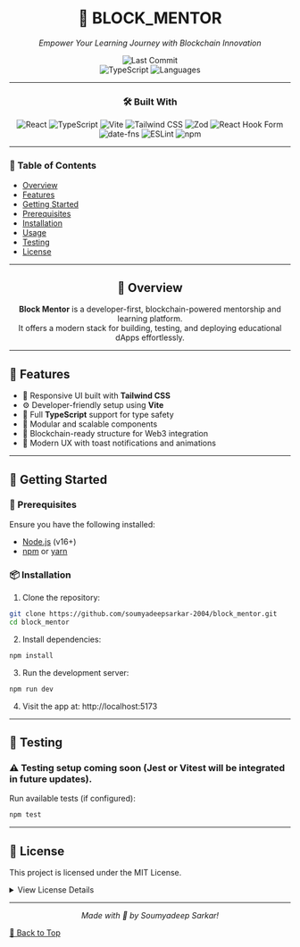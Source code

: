 <a name="top"></a>

<div align="center">

# 🚀 BLOCK_MENTOR  
*Empower Your Learning Journey with Blockchain Innovation*

![Last Commit](https://img.shields.io/github/last-commit/soumyadeepsarkar-2004/block_mentor?style=flat-square)  
![TypeScript](https://img.shields.io/badge/TypeScript-99%25-blue?style=flat-square) 
![Languages](https://img.shields.io/github/languages/count/soumyadeepsarkar-2004/block_mentor?style=flat-square)

---

### 🛠️ Built With

![React](https://img.shields.io/badge/-React-61DAFB?logo=react&logoColor=black&style=flat-square)
![TypeScript](https://img.shields.io/badge/-TypeScript-3178C6?logo=typescript&logoColor=white&style=flat-square)
![Vite](https://img.shields.io/badge/-Vite-646CFF?logo=vite&logoColor=white&style=flat-square)
![Tailwind CSS](https://img.shields.io/badge/-TailwindCSS-38B2AC?logo=tailwind-css&logoColor=white&style=flat-square)
![Zod](https://img.shields.io/badge/-Zod-4B32C3?style=flat-square)
![React Hook Form](https://img.shields.io/badge/-React_Hook_Form-EC5990?style=flat-square)
![date-fns](https://img.shields.io/badge/-date_fns-pink?style=flat-square)
![ESLint](https://img.shields.io/badge/-ESLint-4B32C3?logo=eslint&logoColor=white&style=flat-square)
![npm](https://img.shields.io/badge/-npm-CB3837?logo=npm&style=flat-square)

---
</div>

### 📑 Table of Contents

- [Overview](#overview)
- [Features](#features)
- [Getting Started](#getting-started)
- [Prerequisites](#prerequisites)
- [Installation](#installation)
- [Usage](#usage)
- [Testing](#testing)
- [License](#license)

---

<div align="center">

## 📖 Overview

**Block Mentor** is a developer-first, blockchain-powered mentorship and learning platform.  
It offers a modern stack for building, testing, and deploying educational dApps effortlessly.

</div>

---

## 🌟 Features

- 🎨 Responsive UI built with **Tailwind CSS**
- ⚙️ Developer-friendly setup using **Vite**
- 🔐 Full **TypeScript** support for type safety
- 🧱 Modular and scalable components
- 🔗 Blockchain-ready structure for Web3 integration
- 🔔 Modern UX with toast notifications and animations

---

## 🚀 Getting Started

### 🔧 Prerequisites

Ensure you have the following installed:

- [Node.js](https://nodejs.org/) (v16+)
- [npm](https://www.npmjs.com/) or [yarn](https://yarnpkg.com/)

### 📦 Installation

1. Clone the repository:
```bash
git clone https://github.com/soumyadeepsarkar-2004/block_mentor.git
cd block_mentor
```
2. Install dependencies:
```bash
npm install
```
3. Run the development server:
```bash
npm run dev
```
4. Visit the app at: http://localhost:5173

---

## 🧪 Testing

### ⚠️ Testing setup coming soon (Jest or Vitest will be integrated in future updates).

Run available tests (if configured):
```bash
npm test
```
---

## 📄 License
This project is licensed under the MIT License.

<details> <summary>View License Details</summary>
MIT License

Copyright (c) 2023 Soumyadeep Sarkar

Permission is hereby granted, free of charge, to any person obtaining a copy
of this software and associated documentation files (the "Software"), to deal
in the Software without restriction, including without limitation the rights
to use, copy, modify, merge, publish, distribute, sublicense, and/or sell
copies of the Software, and to permit persons to whom the Software is
furnished to do so, subject to the following conditions:

The above copyright notice and this permission notice shall be included in all
copies or substantial portions of the Software.

THE SOFTWARE IS PROVIDED "AS IS", WITHOUT WARRANTY OF ANY KIND, EXPRESS OR
IMPLIED, INCLUDING BUT NOT LIMITED TO THE WARRANTIES OF MERCHANTABILITY,
FITNESS FOR A PARTICULAR PURPOSE AND NONINFRINGEMENT. IN NO EVENT SHALL THE
AUTHORS OR COPYRIGHT HOLDERS BE LIABLE FOR ANY CLAIM, DAMAGES OR OTHER
LIABILITY, WHETHER IN AN ACTION OF CONTRACT, TORT OR OTHERWISE, ARISING FROM,
OUT OF OR IN CONNECTION WITH THE SOFTWARE OR THE USE OR OTHER DEALINGS IN THE
SOFTWARE.
</details>

---

<div align="center">
  
*Made with 💙 by Soumyadeep Sarkar!*
</div>

[🔼 Back to Top](https://github.com/soumyadeepsarkar-2004/block_mentor#top)
